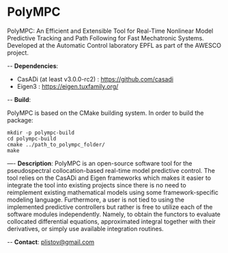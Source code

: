 # PolyMPC
PolyMPC: An Efficient and Extensible Tool for Real-Time Nonlinear Model Predictive Tracking and Path Following for Fast Mechatronic Systems. Developed at the Automatic Control laboratory EPFL as part of the AWESCO project.

-- **Dependencies**:
 - CasADi (at least v3.0.0-rc2) : https://github.com/casadi
 - Eigen3 : https://eigen.tuxfamily.org/
 
-- **Build**:

PolyMPC is based on the CMake building system. In order to build the package:
```
mkdir -p polympc-build
cd polympc-build
cmake ../path_to_polympc_folder/
make 
```

—- **Description**:
PolyMPC is an open-source software tool for the pseudospectral collocation-based real-time model predictive control.  The tool relies on the CasADi and Eigen frameworks which makes it easier to integrate the tool into existing projects since there is no need to reimplement existing mathematical models using some framework-specific modeling language. Furthermore, a user is not tied to using the implemented predictive controllers but rather is free to utilize each of the software modules independently. Namely, to obtain the functors to evaluate collocated differential equations, approximated integral together with their derivatives, or simply use available integration routines.
 
 -- **Contact**: plistov@gmail.com
